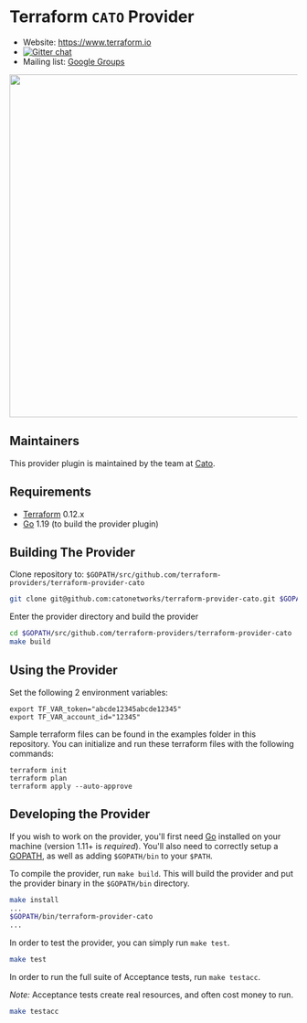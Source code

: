 Terraform `CATO` Provider
=========================

- Website: https://www.terraform.io
- [![Gitter chat](https://badges.gitter.im/hashicorp-terraform/Lobby.png)](https://gitter.im/hashicorp-terraform/Lobby)
- Mailing list: [Google Groups](http://groups.google.com/group/terraform-tool)

<img src="https://upload.wikimedia.org/wikipedia/commons/thumb/0/04/Terraform_Logo.svg/768px-Terraform_Logo.svg.png" width="600px">

Maintainers
-----------

This provider plugin is maintained by the team at [Cato](https://www.catonetworks.com/).

Requirements
------------

-	[Terraform](https://www.terraform.io/downloads.html) 0.12.x
-	[Go](https://golang.org/doc/install) 1.19 (to build the provider plugin)

Building The Provider
---------------------

Clone repository to: `$GOPATH/src/github.com/terraform-providers/terraform-provider-cato`

```sh
git clone git@github.com:catonetworks/terraform-provider-cato.git $GOPATH/src/github.com/terraform-providers/terraform-provider-cato
```

Enter the provider directory and build the provider

```sh
cd $GOPATH/src/github.com/terraform-providers/terraform-provider-cato
make build
```

Using the Provider
---------------------------
Set the following 2 environment variables: 
```
export TF_VAR_token="abcde12345abcde12345"
export TF_VAR_account_id="12345"
```
Sample terraform files can be found in the examples folder in this repository.  You can initialize and run these terraform files with the following commands:
```
terraform init
terraform plan
terraform apply --auto-approve
```

Developing the Provider
---------------------------

If you wish to work on the provider, you'll first need [Go](http://www.golang.org) installed on your machine (version 1.11+ is *required*). You'll also need to correctly setup a [GOPATH](http://golang.org/doc/code.html#GOPATH), as well as adding `$GOPATH/bin` to your `$PATH`.

To compile the provider, run `make build`. This will build the provider and put the provider binary in the `$GOPATH/bin` directory.

```sh
make install
...
$GOPATH/bin/terraform-provider-cato
...
```

In order to test the provider, you can simply run `make test`.

```sh
make test
```

In order to run the full suite of Acceptance tests, run `make testacc`.

*Note:* Acceptance tests create real resources, and often cost money to run.

```sh
make testacc
```